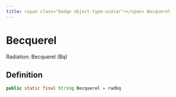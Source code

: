 ```yaml
---
title: <span class="badge object-type-scalar"></span> Becquerel
---
```

# <span class="badge object-type-scalar"></span> Becquerel

Radiation: Becquerel (Bq)

## Definition

```java
public static final String Becquerel = radbq
```
